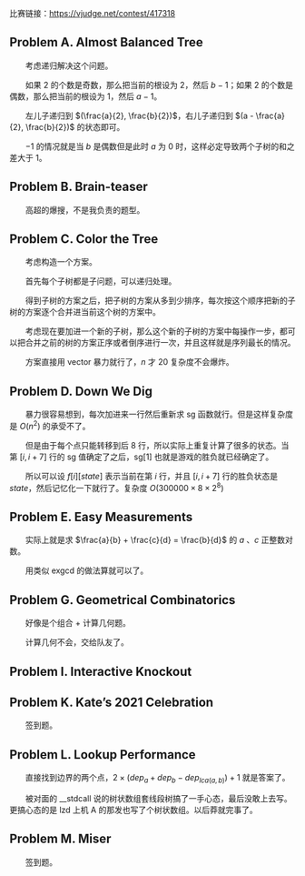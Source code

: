 比赛链接：https://vjudge.net/contest/417318
## Problem A. Almost Balanced Tree
&emsp;&emsp;考虑递归解决这个问题。

&emsp;&emsp;如果 $2$ 的个数是奇数，那么把当前的根设为 $2$，然后 $b - 1$；如果 $2$ 的个数是偶数，那么把当前的根设为 $1$，然后 $a - 1$。

&emsp;&emsp;左儿子递归到 $(\frac{a}{2}, \frac{b}{2})$，右儿子递归到 $(a - \frac{a}{2}, \frac{b}{2})$ 的状态即可。

&emsp;&emsp;$-1$ 的情况就是当 $b$ 是偶数但是此时 $a$ 为 $0$ 时，这样必定导致两个子树的和之差大于 $1$。

## Problem B. Brain-teaser
&emsp;&emsp;高超的爆搜，不是我负责的题型。

## Problem C. Color the Tree
&emsp;&emsp;考虑构造一个方案。

&emsp;&emsp;首先每个子树都是子问题，可以递归处理。

&emsp;&emsp;得到子树的方案之后，把子树的方案从多到少排序，每次按这个顺序把新的子树的方案逐个合并进当前这个树的方案中。

&emsp;&emsp;考虑现在要加进一个新的子树，那么这个新的子树的方案中每操作一步，都可以把合并之前的树的方案正序或者倒序进行一次，并且这样就是序列最长的情况。

&emsp;&emsp;方案直接用 vector 暴力就行了，$n$ 才 $20$ 复杂度不会爆炸。

## Problem D. Down We Dig
&emsp;&emsp;暴力很容易想到，每次加进来一行然后重新求 sg 函数就行。但是这样复杂度是 $O(n^2)$ 的承受不了。

&emsp;&emsp;但是由于每个点只能转移到后 $8$ 行，所以实际上重复计算了很多的状态。当第 $[i,i + 7]$ 行的 sg 值确定了之后，sg[1] 也就是游戏的胜负就已经确定了。

&emsp;&emsp;所以可以设 $f[i][state]$ 表示当前在第 $i$ 行，并且 $[i, i + 7]$ 行的胜负状态是 $state$，然后记忆化一下就行了。复杂度 $O(300000 \times 8 \times 2 ^ 8)$

## Problem E. Easy Measurements
&emsp;&emsp;实际上就是求 $\frac{a}{b} + \frac{c}{d} = \frac{b}{d}$ 的 $a$ 、$c$ 正整数对数。

&emsp;&emsp;用类似 exgcd 的做法算就可以了。

## Problem G. Geometrical Combinatorics
&emsp;&emsp;好像是个组合 + 计算几何题。

&emsp;&emsp;计算几何不会，交给队友了。

## Problem I. Interactive Knockout

## Problem K. Kate’s 2021 Celebration
&emsp;&emsp;签到题。

## Problem L. Lookup Performance
&emsp;&emsp;直接找到边界的两个点，$2\times(dep_a + dep_b - dep_{lca(a, b)}) + 1$ 就是答案了。

&emsp;&emsp;被对面的 __stdcall 说的树状数组套线段树搞了一手心态，最后没敢上去写。更搞心态的是 lzd 上机 A 的那发也写了个树状数组。以后莽就完事了。

## Problem M. Miser
&emsp;&emsp;签到题。
